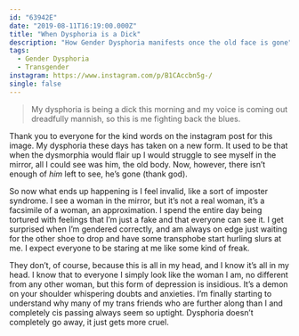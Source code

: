 ```yaml
---
id: "63942E"
date: "2019-08-11T16:19:00.000Z"
title: "When Dysphoria is a Dick"
description: "How Gender Dysphoria manifests once the old face is gone"
tags:
  - Gender Dysphoria
  - Transgender
instagram: https://www.instagram.com/p/B1CAccbn5g-/
single: false
---
```


> My dysphoria is being a dick this morning and my voice is coming out dreadfully mannish, so this is me fighting back the blues.

Thank you to everyone for the kind words on the instagram post for this image. My dysphoria these days has taken on a new form. It used to be that when the dysmorphia would flair up I would struggle to see myself in the mirror, all I could see was him, the old body. Now, however, there isn’t enough of *him* left to see, he’s gone (thank god).

So now what ends up happening is I feel invalid, like a sort of imposter syndrome. I see a woman in the mirror, but it’s not a real woman, it’s a facsimile of a woman, an approximation. I spend the entire day being tortured with feelings that I’m just a fake and that everyone can see it. I get surprised when I’m gendered correctly, and am always on edge just waiting for the other shoe to drop and have some transphobe start hurling slurs at me. I expect everyone to be staring at me like some kind of freak.

They don’t, of course, because this is all in my head, and I know it’s all in my head. I know that to everyone I simply look like the woman I am, no different from any other woman, but this form of depression is insidious. It’s a demon on your shoulder whispering doubts and anxieties. I’m finally starting to understand why many of my trans friends who are further along than I and completely cis passing always seem so uptight. Dysphoria doesn’t completely go away, it just gets more cruel.

